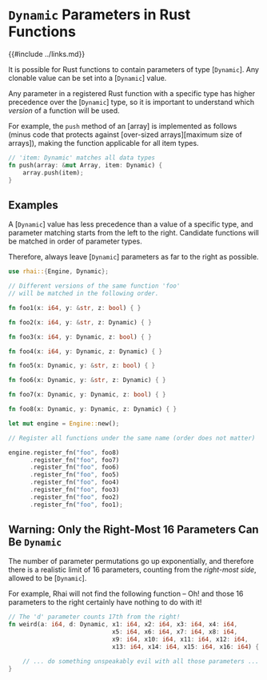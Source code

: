 `Dynamic` Parameters in Rust Functions
=====================================

{{#include ../links.md}}

It is possible for Rust functions to contain parameters of type [`Dynamic`].
Any clonable value can be set into a [`Dynamic`] value.

Any parameter in a registered Rust function with a specific type has higher precedence over the
[`Dynamic`] type, so it is important to understand which _version_ of a function will be used.

For example, the `push` method of an [array] is implemented as follows (minus code that protects
against [over-sized arrays][maximum size of arrays]), making the function applicable for all
item types.

```rust no_run
// 'item: Dynamic' matches all data types
fn push(array: &mut Array, item: Dynamic) {
    array.push(item);
}
```


Examples
--------

A [`Dynamic`] value has less precedence than a value of a specific type, and parameter matching starts
from the left to the right. Candidate functions will be matched in order of parameter types.

Therefore, always leave [`Dynamic`] parameters as far to the right as possible.

```rust no_run
use rhai::{Engine, Dynamic};

// Different versions of the same function 'foo'
// will be matched in the following order.

fn foo1(x: i64, y: &str, z: bool) { }

fn foo2(x: i64, y: &str, z: Dynamic) { }

fn foo3(x: i64, y: Dynamic, z: bool) { }

fn foo4(x: i64, y: Dynamic, z: Dynamic) { }

fn foo5(x: Dynamic, y: &str, z: bool) { }

fn foo6(x: Dynamic, y: &str, z: Dynamic) { }

fn foo7(x: Dynamic, y: Dynamic, z: bool) { }

fn foo8(x: Dynamic, y: Dynamic, z: Dynamic) { }

let mut engine = Engine::new();

// Register all functions under the same name (order does not matter)

engine.register_fn("foo", foo8)
      .register_fn("foo", foo7)
      .register_fn("foo", foo6)
      .register_fn("foo", foo5)
      .register_fn("foo", foo4)
      .register_fn("foo", foo3)
      .register_fn("foo", foo2)
      .register_fn("foo", foo1);
```


Warning: Only the Right-Most 16 Parameters Can Be `Dynamic`
---------------------------------------------------------

The number of parameter permutations go up exponentially, and therefore there is a realistic limit
of 16 parameters, counting from the _right-most side_, allowed to be [`Dynamic`].

For example, Rhai will not find the following function &ndash; Oh! and those 16 parameters to the right
certainly have nothing to do with it!

```rust no_run
// The 'd' parameter counts 17th from the right!
fn weird(a: i64, d: Dynamic, x1: i64, x2: i64, x3: i64, x4: i64,
                             x5: i64, x6: i64, x7: i64, x8: i64,
                             x9: i64, x10: i64, x11: i64, x12: i64,
                             x13: i64, x14: i64, x15: i64, x16: i64) {

    // ... do something unspeakably evil with all those parameters ...
}
```
